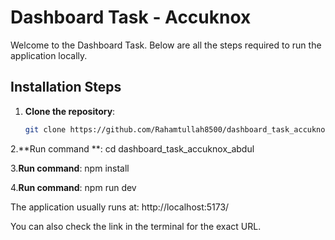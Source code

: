 # Dashboard Task - Accuknox

Welcome to the Dashboard Task. Below are all the steps required to run the application locally.

## Installation Steps

1. **Clone the repository**:
   ```bash
   git clone https://github.com/Rahamtullah8500/dashboard_task_accuknox_abdul.git

2.**Run command **:
  cd dashboard_task_accuknox_abdul

3.**Run command**:
   npm install

4.**Run command**:
   npm run dev


The application usually runs at: http://localhost:5173/

You can also check the link in the terminal for the exact URL.
